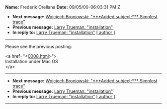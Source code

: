 **Name:** Frederik Orellana
**Date:** 09/05/00-06:03:31 PM Z

  - **Next message:** [Wojciech Broniowski: "\*\*\*Added subject:\*\*\*
    Simplest trace"](0016.html)
  - **Previous message:** [Larry Trueman: "installation"](0014.html)
  - **In reply to:** [Larry Trueman: "installation"](0014.html)
    [[ author ]](author.html#15)

-----

Please see the previous posting:  

\<a href="<[0008.html](0008.html)>"\>  
Installation under Mac OS  
\</a\>  

-----

  - **Next message:** [Wojciech Broniowski: "\*\*\*Added subject:\*\*\*
    Simplest trace"](0016.html)
  - **Previous message:** [Larry Trueman: "installation"](0014.html)
  - **In reply to:** [Larry Trueman: "installation"](0014.html)
    [[ author ]](author.html#15)

-----


